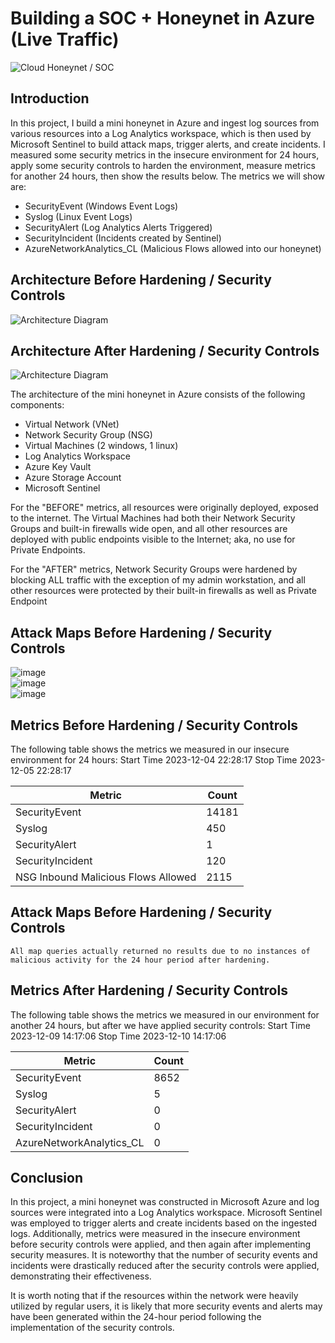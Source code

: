 # Building a SOC + Honeynet in Azure (Live Traffic)
![Cloud Honeynet / SOC](https://i.imgur.com/ZWxe03e.jpg)

## Introduction

In this project, I build a mini honeynet in Azure and ingest log sources from various resources into a Log Analytics workspace, which is then used by Microsoft Sentinel to build attack maps, trigger alerts, and create incidents. I measured some security metrics in the insecure environment for 24 hours, apply some security controls to harden the environment, measure metrics for another 24 hours, then show the results below. The metrics we will show are:

- SecurityEvent (Windows Event Logs)
- Syslog (Linux Event Logs)
- SecurityAlert (Log Analytics Alerts Triggered)
- SecurityIncident (Incidents created by Sentinel)
- AzureNetworkAnalytics_CL (Malicious Flows allowed into our honeynet)

## Architecture Before Hardening / Security Controls
![Architecture Diagram](https://i.imgur.com/aBDwnKb.jpg)

## Architecture After Hardening / Security Controls
![Architecture Diagram](https://i.imgur.com/YQNa9Pp.jpg)

The architecture of the mini honeynet in Azure consists of the following components:

- Virtual Network (VNet)
- Network Security Group (NSG)
- Virtual Machines (2 windows, 1 linux)
- Log Analytics Workspace
- Azure Key Vault
- Azure Storage Account
- Microsoft Sentinel

For the "BEFORE" metrics, all resources were originally deployed, exposed to the internet. The Virtual Machines had both their Network Security Groups and built-in firewalls wide open, and all other resources are deployed with public endpoints visible to the Internet; aka, no use for Private Endpoints.

For the "AFTER" metrics, Network Security Groups were hardened by blocking ALL traffic with the exception of my admin workstation, and all other resources were protected by their built-in firewalls as well as Private Endpoint

## Attack Maps Before Hardening / Security Controls
![image](https://github.com/jsr-21/Honey-Net-Project/assets/141048624/f3c983b4-0824-4584-9b96-dc0cd674b565)<br>
![image](https://github.com/jsr-21/Honey-Net-Project/assets/141048624/430044df-0156-45aa-8a90-feb50c28f9da)<br>
![image](https://github.com/jsr-21/Honey-Net-Project/assets/141048624/2703da56-d4d8-45d1-94b6-f226074d322a)<br>

## Metrics Before Hardening / Security Controls

The following table shows the metrics we measured in our insecure environment for 24 hours:
Start Time 2023-12-04 22:28:17
Stop Time 2023-12-05 22:28:17

| Metric                   | Count
| ------------------------ | -----
| SecurityEvent            | 14181
| Syslog                   | 450
| SecurityAlert            | 1
| SecurityIncident         | 120
| NSG Inbound Malicious Flows Allowed | 2115

## Attack Maps Before Hardening / Security Controls

```All map queries actually returned no results due to no instances of malicious activity for the 24 hour period after hardening.```

## Metrics After Hardening / Security Controls

The following table shows the metrics we measured in our environment for another 24 hours, but after we have applied security controls:
Start Time 2023-12-09 14:17:06
Stop Time	2023-12-10 14:17:06

| Metric                   | Count
| ------------------------ | -----
| SecurityEvent            | 8652
| Syslog                   | 5
| SecurityAlert            | 0
| SecurityIncident         | 0
| AzureNetworkAnalytics_CL | 0

## Conclusion

In this project, a mini honeynet was constructed in Microsoft Azure and log sources were integrated into a Log Analytics workspace. Microsoft Sentinel was employed to trigger alerts and create incidents based on the ingested logs. Additionally, metrics were measured in the insecure environment before security controls were applied, and then again after implementing security measures. It is noteworthy that the number of security events and incidents were drastically reduced after the security controls were applied, demonstrating their effectiveness.

It is worth noting that if the resources within the network were heavily utilized by regular users, it is likely that more security events and alerts may have been generated within the 24-hour period following the implementation of the security controls.
